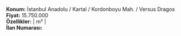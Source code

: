 ## 

**Konum:** İstanbul Anadolu / Kartal / Kordonboyu Mah. / Versus Dragos  
**Fiyat:** 15.750.000  
**Özellikler:**  |  m² |   
**İlan Numarası:** 
